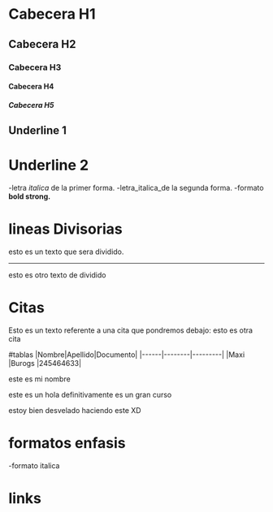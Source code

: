 # Cabecera H1
## Cabecera H2
### Cabecera H3
#### Cabecera H4
##### Cabecera H5

Underline 1
---------

Underline 2
========

-letra *italica* de la primer forma.
-letra_italica_de la segunda forma.
-formato **bold  strong.**

# lineas Divisorias
esto es un texto que sera dividido.

----
esto es otro texto de dividido

# Citas
Esto es un texto referente a una cita que pondremos debajo:
esto es otra cita

#tablas
|Nombre|Apellido|Documento|
|------|--------|---------|
|Maxi  |Burogs  |245464633|

este es mi nombre

este es un hola
definitivamente es un gran curso

estoy bien desvelado haciendo este XD

# formatos enfasis
-formato italica
# links 